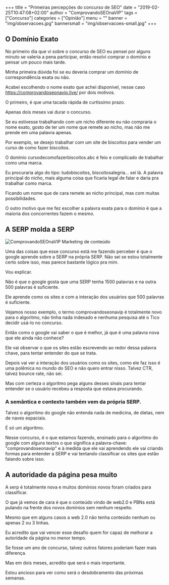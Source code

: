 +++
title = "Primeiras percepções do concurso de SEO"
date = "2019-02-25T10:47:08+02:00"
author = "ComprovandoSEOnaVIP"
tags = ["Concurso"]
categories = ["Opinião"]
menu = ""
banner = "img/observacoes.jpg"
bannersmall = "img/observacoes-small.jpg"
+++

## O Domínio Exato

No primeiro dia que vi sobre o concurso de SEO eu pensei por alguns minuto se valeria a pena participar, então resolvi comprar o domínio e pensar um pouco mais tarde.

Minha primeira dúvida foi se eu deveria comprar um domínio de correspondência exata ou não. 

Acabei escolhendo o nome exato que achei disponível, nesse caso https://comprovandoseonavip.live/ por dois motivos.

O primeiro, é que uma tacada rápida de curtíssimo prazo. 

Apenas dois meses vai durar o concurso.

Se eu estivesse trabalhando com um nicho diferente eu não compraria o nome exato, gosto de ter um nome que remete ao nicho, mas não me prende em uma palavra apenas. 

Por exemplo, se desejo trabalhar com um site de biscoitos para vender um curso de como fazer biscoitos.

O domínio cursodecomofazerbiscoitos.abc é feio e complicado de trabalhar como uma marca.

Eu procuraria algo do tipo: tudobiscoitos, biscoitosalegria... sei lá. A palavra principal do nicho, mais alguma coisa que ficaria legal de falar e daria pra trabalhar como marca. 

Ficando um nome que de cara remete ao nicho principal, mas com muitas possibilidades.

O outro motivo que me fez escolher a palavra exata para o domínio é que a maioria dos concorrentes fazem o mesmo.

## A SERP molda a SERP

<img src="/img/conteudo-seo.jpg" alt="ComprovandoSEOnaVIP Marketing de conteúdo " class="center">

Uma das coisas que esse concurso está me fazendo perceber é que o google aprende sobre a SERP na própria SERP. Não sei se estou totalmente certo sobre isso, mas parece bastante lógico pra mim. 

Vou explicar.

Não é que o google gosta que uma SERP tenha 1500 palavras e na outra 500 palavras é suficiente.

Ele aprende como os sites e com a interação dos usuários que 500 palavras é suficiente.

Vejamos nosso exemplo, o termo comprovandoseonavip é totalmente novo para o algoritmo, não tinha nada indexado e nenhuma pesquisa até o Tico decidir usá-lo no concurso.

Então como o google vai saber o que é melhor, já que é uma palavra nova que ele ainda não conhece?

Ele vai observar o que os sites estão escrevendo ao redor dessa palavra chave, para tentar entender do que se trata.

Depois vai ver a interação dos usuários como os sites, como ele faz isso é uma polêmica no mundo do SEO e não quero entrar nisso. Talvez CTR, talvez bounce rate, não sei.

Mas com certeza o algoritmo pega alguns desses sinais para tentar entender se o usuário recebeu a resposta que estava procurando.

### A semântica e contexto também vem da própria SERP. 

Talvez o algoritmo do google não entenda nada de medicina, de dietas, nem de naves espaciais. 

É só um algoritmo.

Nesse concurso, é o que estamos fazendo, ensinado para o algoritmo do google com alguns textos o que significa a palavra-chave: "comprovandoseonavip" e à medida que ele vai aprendendo ele vai criando formas para entender a SERP e vai tentando classificar os sites que estão falando sobre isso.

## A autoridade da página pesa muito

A serp é totalmente nova e muitos domínios novos foram criados para classificar. 

O que já vemos de cara é que o conteúdo vindo de web2.0 e PBNs está pulando na frente dos novos domínios sem nenhum respeito.

Mesmo que em alguns casos a web 2.0 não tenha conteúdo nenhum ou apenas 2 ou 3 linhas.

Eu acredito que vai vencer esse desafio quem for capaz de melhorar a autoridade da página no menor tempo.

Se fosse um ano de concurso, talvez outros fatores poderiam fazer mais diferença. 

Mas em dois meses, acredito que será o mais importante.

Estou ancioso para ver como será o desdobramento das próximas semanas.
